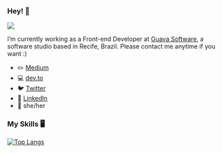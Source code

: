 ### Hey! :purple_heart:

![](https://komarev.com/ghpvc/?username=pcosv&color=blueviolet)

I’m currently working as a Front-end Developer at [Guava Software](https://guava.software/), a software studio based in Recife, Brazil. Please contact me anytime if you want :)

- :pencil2: [Medium](https://medium.com/@paula_vaz)
- :computer: [dev.to](https://dev.to/pcosvaz)
- :bird: [Twitter](https://twitter.com/pcosv)
- :incoming_envelope: [LinkedIn](https://www.linkedin.com/in/paula-vaz/)
- :woman: she/her

### My Skills :desktop_computer:

[![Top Langs](https://github-readme-stats.vercel.app/api/top-langs/?username=pcosv&layout=compact&theme=midnight-purple)](https://github.com/anuraghazra/github-readme-stats)

